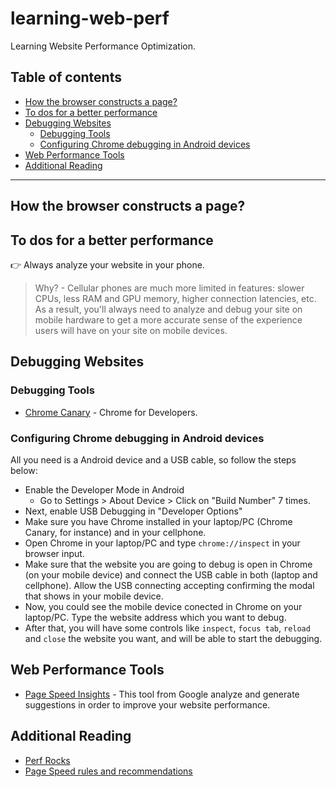 # learning-web-perf
Learning Website Performance Optimization.

## Table of contents

* [How the browser constructs a page?](#how-the-browser-constructs-a-page)
* [To dos for a better performance](#to-dos-for-a-better-performance)
* [Debugging Websites](#debugging-websites)
    * [Debugging Tools](#debugging-tools)
    * [Configuring Chrome debugging in Android devices](#configuring-chrome-debuggin-in-android-devices)
* [Web Performance Tools](#web-performance-tools)
* [Additional Reading](#additional-reading)

---

## How the browser constructs a page?

## To dos for a better performance

:point_right: Always analyze your website in your phone.

> Why? - Cellular phones are much more limited in features: slower CPUs, less RAM and GPU memory, higher connection latencies, etc. As a result, you'll always need to analyze and debug your site on mobile hardware to get a more accurate sense of the experience users will have on your site on mobile devices.

## Debugging Websites

### Debugging Tools

* [Chrome Canary](http://www.google.com/intl/en/chrome/browser/canary.html) - Chrome for Developers.

### Configuring Chrome debugging in Android devices

All you need is a Android device and a USB cable, so follow the steps below:

* Enable the Developer Mode in Android
    * Go to Settings > About Device > Click on "Build Number" 7 times.
* Next, enable USB Debugging in "Developer Options"
* Make sure you have Chrome installed in your laptop/PC (Chrome Canary, for instance) and in your cellphone.
* Open Chrome in your laptop/PC and type `chrome://inspect` in your browser input.
* Make sure that the website you are going to debug is open in Chrome (on your mobile device) and connect the USB cable in both (laptop and cellphone). Allow the USB connecting accepting confirming the modal that shows in your mobile device.
* Now, you could see the mobile device conected in Chrome on your laptop/PC. Type the website address which you want to debug.
* After that, you will have some controls like `inspect`, `focus tab`, `reload` and `close` the website you want, and will be able to start the debugging.


## Web Performance Tools

* [Page Speed Insights](https://developers.google.com/speed/pagespeed/insights/) - This tool from Google analyze and generate suggestions in order to improve your website performance.

## Additional Reading

* [Perf Rocks](http://perf.rocks/)
* [Page Speed rules and recommendations](https://developers.google.com/web/fundamentals/performance/critical-rendering-path/page-speed-rules-and-recommendations)